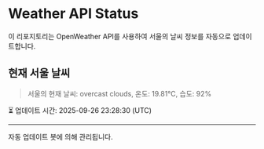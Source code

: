
# Weather API Status

이 리포지토리는 OpenWeather API를 사용하여 서울의 날씨 정보를 자동으로 업데이트합니다.

## 현재 서울 날씨
> 서울의 현재 날씨: overcast clouds, 온도: 19.81°C, 습도: 92%

⏳ 업데이트 시간: 2025-09-26 23:28:30 (UTC)

---
자동 업데이트 봇에 의해 관리됩니다.
